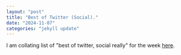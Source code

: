 ```yaml
---
layout: "post"
title: "Best of Twitter (Social)."
date: "2024-11-07"
categories: "jekyll update"
---
```


I am collating list of "best of twitter, social really" for the week [here](https://priyaranjanmarathe.github.io/marathe/bot.html).
